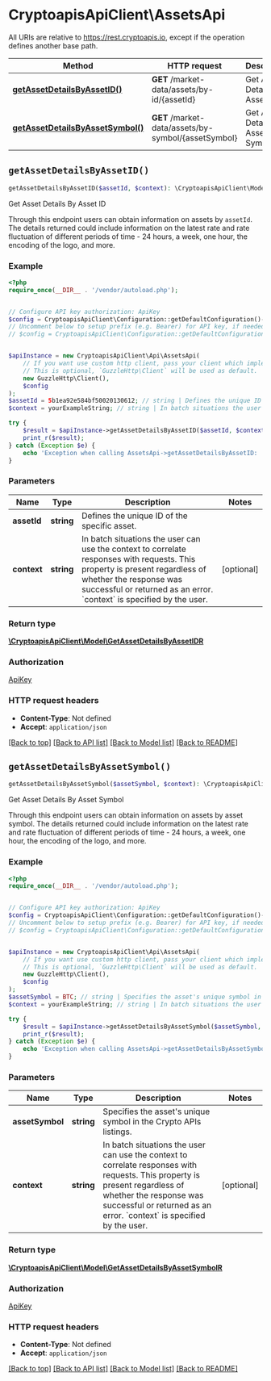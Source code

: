 # CryptoapisApiClient\AssetsApi

All URIs are relative to https://rest.cryptoapis.io, except if the operation defines another base path.

| Method | HTTP request | Description |
| ------------- | ------------- | ------------- |
| [**getAssetDetailsByAssetID()**](AssetsApi.md#getAssetDetailsByAssetID) | **GET** /market-data/assets/by-id/{assetId} | Get Asset Details By Asset ID |
| [**getAssetDetailsByAssetSymbol()**](AssetsApi.md#getAssetDetailsByAssetSymbol) | **GET** /market-data/assets/by-symbol/{assetSymbol} | Get Asset Details By Asset Symbol |


## `getAssetDetailsByAssetID()`

```php
getAssetDetailsByAssetID($assetId, $context): \CryptoapisApiClient\Model\GetAssetDetailsByAssetIDR
```

Get Asset Details By Asset ID

Through this endpoint users can obtain information on assets by `assetId`.    The details returned could include information on the latest rate and rate fluctuation of different periods of time - 24 hours, a week, one hour, the encoding of the logo, and more.

### Example

```php
<?php
require_once(__DIR__ . '/vendor/autoload.php');


// Configure API key authorization: ApiKey
$config = CryptoapisApiClient\Configuration::getDefaultConfiguration()->setApiKey('x-api-key', 'YOUR_API_KEY');
// Uncomment below to setup prefix (e.g. Bearer) for API key, if needed
// $config = CryptoapisApiClient\Configuration::getDefaultConfiguration()->setApiKeyPrefix('x-api-key', 'Bearer');


$apiInstance = new CryptoapisApiClient\Api\AssetsApi(
    // If you want use custom http client, pass your client which implements `GuzzleHttp\ClientInterface`.
    // This is optional, `GuzzleHttp\Client` will be used as default.
    new GuzzleHttp\Client(),
    $config
);
$assetId = 5b1ea92e584bf50020130612; // string | Defines the unique ID of the specific asset.
$context = yourExampleString; // string | In batch situations the user can use the context to correlate responses with requests. This property is present regardless of whether the response was successful or returned as an error. `context` is specified by the user.

try {
    $result = $apiInstance->getAssetDetailsByAssetID($assetId, $context);
    print_r($result);
} catch (Exception $e) {
    echo 'Exception when calling AssetsApi->getAssetDetailsByAssetID: ', $e->getMessage(), PHP_EOL;
}
```

### Parameters

| Name | Type | Description  | Notes |
| ------------- | ------------- | ------------- | ------------- |
| **assetId** | **string**| Defines the unique ID of the specific asset. | |
| **context** | **string**| In batch situations the user can use the context to correlate responses with requests. This property is present regardless of whether the response was successful or returned as an error. &#x60;context&#x60; is specified by the user. | [optional] |

### Return type

[**\CryptoapisApiClient\Model\GetAssetDetailsByAssetIDR**](../Model/GetAssetDetailsByAssetIDR.md)

### Authorization

[ApiKey](../../README.md#ApiKey)

### HTTP request headers

- **Content-Type**: Not defined
- **Accept**: `application/json`

[[Back to top]](#) [[Back to API list]](../../README.md#endpoints)
[[Back to Model list]](../../README.md#models)
[[Back to README]](../../README.md)

## `getAssetDetailsByAssetSymbol()`

```php
getAssetDetailsByAssetSymbol($assetSymbol, $context): \CryptoapisApiClient\Model\GetAssetDetailsByAssetSymbolR
```

Get Asset Details By Asset Symbol

Through this endpoint users can obtain information on assets by asset symbol.    The details returned could include information on the latest rate and rate fluctuation of different periods of time - 24 hours, a week, one hour, the encoding of the logo, and more.

### Example

```php
<?php
require_once(__DIR__ . '/vendor/autoload.php');


// Configure API key authorization: ApiKey
$config = CryptoapisApiClient\Configuration::getDefaultConfiguration()->setApiKey('x-api-key', 'YOUR_API_KEY');
// Uncomment below to setup prefix (e.g. Bearer) for API key, if needed
// $config = CryptoapisApiClient\Configuration::getDefaultConfiguration()->setApiKeyPrefix('x-api-key', 'Bearer');


$apiInstance = new CryptoapisApiClient\Api\AssetsApi(
    // If you want use custom http client, pass your client which implements `GuzzleHttp\ClientInterface`.
    // This is optional, `GuzzleHttp\Client` will be used as default.
    new GuzzleHttp\Client(),
    $config
);
$assetSymbol = BTC; // string | Specifies the asset's unique symbol in the Crypto APIs listings.
$context = yourExampleString; // string | In batch situations the user can use the context to correlate responses with requests. This property is present regardless of whether the response was successful or returned as an error. `context` is specified by the user.

try {
    $result = $apiInstance->getAssetDetailsByAssetSymbol($assetSymbol, $context);
    print_r($result);
} catch (Exception $e) {
    echo 'Exception when calling AssetsApi->getAssetDetailsByAssetSymbol: ', $e->getMessage(), PHP_EOL;
}
```

### Parameters

| Name | Type | Description  | Notes |
| ------------- | ------------- | ------------- | ------------- |
| **assetSymbol** | **string**| Specifies the asset&#39;s unique symbol in the Crypto APIs listings. | |
| **context** | **string**| In batch situations the user can use the context to correlate responses with requests. This property is present regardless of whether the response was successful or returned as an error. &#x60;context&#x60; is specified by the user. | [optional] |

### Return type

[**\CryptoapisApiClient\Model\GetAssetDetailsByAssetSymbolR**](../Model/GetAssetDetailsByAssetSymbolR.md)

### Authorization

[ApiKey](../../README.md#ApiKey)

### HTTP request headers

- **Content-Type**: Not defined
- **Accept**: `application/json`

[[Back to top]](#) [[Back to API list]](../../README.md#endpoints)
[[Back to Model list]](../../README.md#models)
[[Back to README]](../../README.md)
